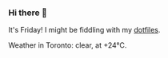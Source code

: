### Hi there :wave:

It's Friday! I might be fiddling with my [dotfiles](https://github.com/bewuethr/dotfiles).

Weather in Toronto: clear, at +24°C.
